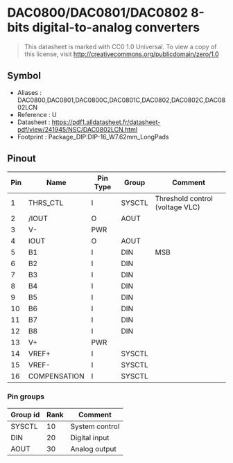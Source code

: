 # DAC0800/DAC0801/DAC0802 8-bits digital-to-analog converters

> This datasheet is marked with CC0 1.0
> Universal. To view a copy of this license, visit
> http://creativecommons.org/publicdomain/zero/1.0

## Symbol

* Aliases : DAC0800,DAC0801,DAC0800C,DAC0801C,DAC0802,DAC0802C,DAC0802LCN
* Reference : U
* Datasheet : https://pdf1.alldatasheet.fr/datasheet-pdf/view/241945/NSC/DAC0802LCN.html
* Footprint : Package_DIP:DIP-16_W7.62mm_LongPads

## Pinout

|Pin|Name|Pin Type|Group|Comment|
|---|---|---|---|---|
|1|THRS_CTL|I|SYSCTL|Threshold control (voltage VLC)|
|2|/IOUT|O|AOUT||
|3|V-|PWR|||
|4|IOUT|O|AOUT||
|5|B1|I|DIN|MSB|
|6|B2|I|DIN||
|7|B3|I|DIN||
|8|B4|I|DIN||
|9|B5|I|DIN||
|10|B6|I|DIN||
|11|B7|I|DIN||
|12|B8|I|DIN||
|13|V+|PWR|||
|14|VREF+|I|SYSCTL||
|15|VREF-|I|SYSCTL||
|16|COMPENSATION|I|SYSCTL||

### Pin groups

|Group id|Rank|Comment|
|---|---|---|
|SYSCTL|10|System control|
|DIN|20|Digital input|
|AOUT|30|Analog output|
